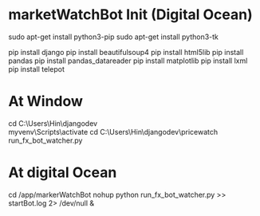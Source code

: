 # marketWatchBot Init (Digital Ocean)
sudo apt-get install python3-pip
sudo apt-get install python3-tk

pip install django
pip install beautifulsoup4
pip install html5lib
pip install pandas
pip install pandas_datareader
pip install matplotlib
pip install lxml
pip install telepot

# At Window
cd C:\Users\Hin\djangodev\
myvenv\Scripts\activate
cd C:\Users\Hin\djangodev\pricewatch\
run_fx_bot_watcher.py

# At digital Ocean
cd /app/markerWatchBot
nohup python run_fx_bot_watcher.py >> startBot.log 2> /dev/null &
